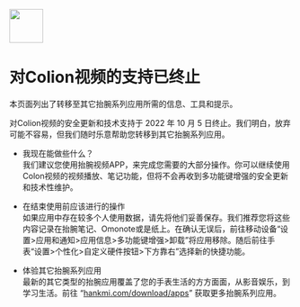 [<img src="https://www.hankmi.com/favicon.ico" width="60" height="60" align="middle" />](https://www.hankmi.com)

# 对Colion视频的支持已终止
本页面列出了转移至其它抬腕系列应用所需的信息、工具和提示。  
  
对Colion视频的安全更新和技术支持于 2022 年 10 月 5 日终止。我们明白，放弃可能不容易，但我们随时乐意帮助您转移到其它抬腕系列应用。  
  
* 我现在能做些什么？  
我们建议您使用抬腕视频APP，来完成您需要的大部分操作。你可以继续使用Colon视频的视频播放、笔记功能，但将不会再收到多功能键增强的安全更新和技术性维护。

* 在结束使用前应该进行的操作  
如果应用中存在较多个人使用数据，请先将他们妥善保存。我们推荐您将这些内容记录在抬腕笔记、Omonote或是纸上。在确认无误后，前往移动设备“设置>应用和通知>应用信息>多功能键增强>卸载”将应用移除。随后前往手表“设置>个性化>自定义硬件按钮>下方靠右”选择新的快捷功能。

* 体验其它抬腕系列应用  
最新的其它类型的抬腕应用覆盖了您的手表生活的方方面面，从影音娱乐，到学习生活。前往 “[hankmi.com/download/apps](apps.md)” 获取更多抬腕系列应用。
